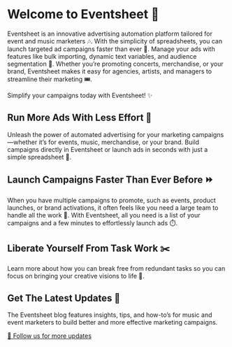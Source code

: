 # Welcome to Eventsheet 🎉

Eventsheet is an innovative advertising automation platform tailored for event and music marketers 🎶. With the simplicity of spreadsheets, you can launch targeted ad campaigns faster than ever 🚀. Manage your ads with features like bulk importing, dynamic text variables, and audience segmentation 🎯. Whether you’re promoting concerts, merchandise, or your brand, Eventsheet makes it easy for agencies, artists, and managers to streamline their marketing 🎟️.

Simplify your campaigns today with Eventsheet! ✨

## Run More Ads With Less Effort 💼

Unleash the power of automated advertising for your marketing campaigns—whether it’s for events, music, merchandise, or your brand. Build campaigns directly in Eventsheet or launch ads in seconds with just a simple spreadsheet 📄.

## Launch Campaigns Faster Than Ever Before ⏩

When you have multiple campaigns to promote, such as events, product launches, or brand activations, it often feels like you need a large team to handle all the work 👥. With Eventsheet, all you need is a list of your campaigns and a few minutes to effortlessly launch ads ⏱️.

## Liberate Yourself From Task Work ✂️

Learn more about how you can break free from redundant tasks so you can focus on bringing your creative visions to life 🎨.

## Get The Latest Updates 📢

The Eventsheet blog features insights, tips, and how-to’s for music and event marketers to build better and more effective marketing campaigns.

[🔗 Follow us for more updates](https://eventsheet.com/blog)
